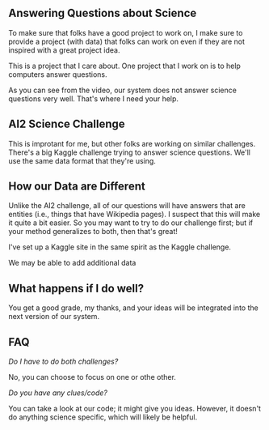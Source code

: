 ## Answering Questions about Science

To make sure that folks have a good project to work on, I make sure to provide a project (with data) that folks can work on even if they are not inspired with a great project idea.

This is a project that I care about.  One project that I work on is to help computers answer questions.  

As you can see from the video, our system does not answer science questions very well.  That's where I need your help.

## AI2 Science Challenge

This is improtant for me, but other folks are working on similar challenges.  There's a big Kaggle challenge trying to answer science questions.  We'll use the same data format that they're using.

## How our Data are Different

Unlike the AI2 challenge, all of our questions will have answers that are entities (i.e., things that have Wikipedia pages).  I suspect that this will make it quite a bit easier.  So you may want to try to do our challenge first; but if your method generalizes to both, then that's great!

I've set up a Kaggle site in the same spirit as the Kaggle challenge.

We may be able to add additional data

## What happens if I do well?

You get a good grade, my thanks, and your ideas will be integrated into the next version of our system.

## FAQ

*Do I have to do both challenges?*

No, you can choose to focus on one or othe other.  

*Do you have any clues/code?*

You can take a look at our code; it might give you ideas.  However, it doesn't do anything science specific, which will likely be helpful.